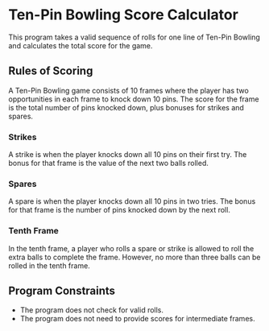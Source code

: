 # Ten-Pin Bowling Score Calculator

This program takes a valid sequence of rolls for one line of Ten-Pin Bowling and calculates the total score for the game.

## Rules of Scoring

A Ten-Pin Bowling game consists of 10 frames where the player has two opportunities in each frame to knock down 10 pins. The score for the frame is the total number of pins knocked down, plus bonuses for strikes and spares.

### Strikes

A strike is when the player knocks down all 10 pins on their first try. The bonus for that frame is the value of the next two balls rolled.

### Spares

A spare is when the player knocks down all 10 pins in two tries. The bonus for that frame is the number of pins knocked down by the next roll.

### Tenth Frame

In the tenth frame, a player who rolls a spare or strike is allowed to roll the extra balls to complete the frame. However, no more than three balls can be rolled in the tenth frame.

## Program Constraints

- The program does not check for valid rolls.
- The program does not need to provide scores for intermediate frames.
